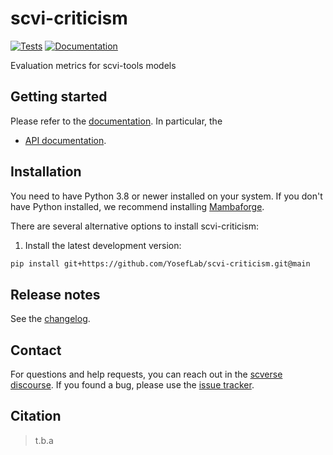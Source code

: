 # scvi-criticism

[![Tests][badge-tests]][link-tests]
[![Documentation][badge-docs]][link-docs]

[badge-tests]: https://img.shields.io/github/workflow/status/YosefLab/scvi-criticism/Test/main
[link-tests]: https://github.com/YosefLab/scvi-criticism/actions/workflows/test.yml
[badge-docs]: https://img.shields.io/readthedocs/scvi-criticism

Evaluation metrics for scvi-tools models

## Getting started

Please refer to the [documentation][link-docs]. In particular, the

-   [API documentation][link-api].

## Installation

You need to have Python 3.8 or newer installed on your system. If you don't have
Python installed, we recommend installing [Mambaforge](https://github.com/conda-forge/miniforge#mambaforge).

There are several alternative options to install scvi-criticism:

<!--
1) Install the latest release of `scvi-criticism` from `PyPI <https://pypi.org/project/scvi-criticism/>`_:

```bash
pip install scvi-criticism
```
-->

1. Install the latest development version:

```bash
pip install git+https://github.com/YosefLab/scvi-criticism.git@main
```

## Release notes

See the [changelog][changelog].

## Contact

For questions and help requests, you can reach out in the [scverse discourse][scverse-discourse].
If you found a bug, please use the [issue tracker][issue-tracker].

## Citation

> t.b.a

[scverse-discourse]: https://discourse.scverse.org/
[issue-tracker]: https://github.com/YosefLab/scvi-criticism/issues
[changelog]: https://scvi-criticism.readthedocs.io/latest/changelog.html
[link-docs]: https://scvi-criticism.readthedocs.io
[link-api]: https://scvi-criticism.readthedocs.io/latest/api.html
